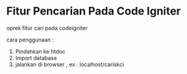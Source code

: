 # Fitur Pencarian Pada Code Igniter
oprek fitur cari pada codeigniter

cara penggunaan : 

1. Pindahkan ke htdoc 
2. Import database  
3. jalankan di browser , ex : localhost/cariskci
